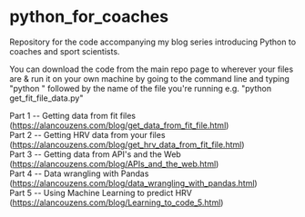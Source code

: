 # python_for_coaches

Repository for the code accompanying my blog series introducing Python to coaches and sport scientists.

You can download the code from the main repo page to wherever your files are & run it on your own machine by going to the command line and typing "python " followed by the name of the file you're running e.g. "python get_fit_file_data.py"

Part 1 -- Getting data from fit files (https://alancouzens.com/blog/get_data_from_fit_file.html)               
Part 2 -- Getting HRV data from your files (https://alancouzens.com/blog/get_hrv_data_from_fit_file.html)        
Part 3 -- Getting data from API's and the Web (https://alancouzens.com/blog/APIs_and_the_web.html)          
Part 4 -- Data wrangling with Pandas (https://alancouzens.com/blog/data_wrangling_with_pandas.html)      
Part 5 -- Using Machine Learning to predict HRV (https://alancouzens.com/blog/Learning_to_code_5.html)
